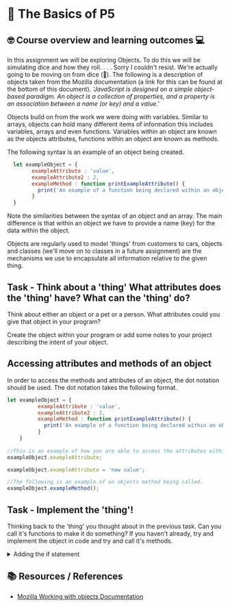 # :wave: The Basics of P5 

## 🤓 Course overview and learning outcomes 💻

In this assignment we will be exploring Objects. To do this we will be simulating dice and how they roll. 
.
.
.
Sorry I couldn't resist. We're actually going to be moving on from dice (🙌). The following is a description of objects taken from the Mozilla documentation (a link for this can be found at the bottom of this document).
*'JavaScript is designed on a simple object-based paradigm. An object is a collection of properties, and a property is an association between a name (or key) and a value.'*

Objects build on from the work we were doing with variables. Similar to arrays, objects can hold many different items of information this includes variables, arrays and even functions. Variables within an object are known as the objects attributes, functions within an object are known as methods.

The following syntax is an example of an object being created.
  
  ```js 
    let exampleObject = {
          exampleAttribute : 'value',
          exampleAttribute2 : 2,
          exampleMethod : function printExampleAttribute() {
            print('An example of a function being declared within an object');
          }
    }
   ```

Note the similarities between the syntax of an object and an array. The main difference is that within an object we have to provide a name (key) for the data within the object. 

Objects are regularly used to model 'things' from customers to cars, objects and classes (we'll move on to classes in a future assignment) are the mechanisms we use to encapsulate all information relative to the given thing.

## Task - Think about a 'thing' What attributes does the 'thing' have? What can the 'thing' do?

Think about either an object or a pet or a person. What attributes could you give that object in your program? 

Create the object within your program or add some notes to your project describing the intent of your object.

## Accessing attributes and methods of an object

In order to access the methods and attributes of an object, the dot notation should be used. The dot notation takes the following format.

```js
let exampleObject = {
          exampleAttribute : 'value',
          exampleAttribute2 : 2,
          exampleMethod : function printExampleAttribute() {
            print('An example of a function being declared within an object');
          }
    }
    
//This is an example of how you are able to access the attributes within an object
exampleObject.exampleAttribute;

exampleObject.exampleAttribute = 'new value';

//The following is an example of an objects method being called.
exampleObject.exampleMethod();
```

## Task - Implement the 'thing'!
Thinking back to the 'thing' you thought about in the previous task. Can you call it's functions to make it do something? If you haven't already, try and implement the object in code and try and call it's methods.



<details>
  <summary> Adding the if statement </summary>
  My process can pe found below. If you don't want to see my process, continue on. You can always come back and see how my process compares to yours. 
  <details>
    <summary> My intent </summary>
    
     * I will create a global variable to remember the value that needs to be drawn on screen
    
     * I will need to add an If statement to the Draw() Function in order to draw the correct dice face
    
     * I will need some mechanism to generate a random number that the dice face on the screen will reflect
    
  </details>
  
  For my implementation I am going to use a Global variable to remember the value that has been rolled. This is what I will use within my If statement to evaluate my true clauses. This may seem strange but because of the Draw() function being called constantly, the drawing is constantly refreshed in the background. If I was to call the function just once, I wouldn't see the dice after the first refresh.

  The following screenshot show the global variable implementation
![image](https://user-images.githubusercontent.com/67816866/150936407-5a8da22d-443a-4ad3-8cd8-2955d42e8a51.png)

  This variable has been created outside of any function and using the var keyword.

  Now that I have a location to store my dice roll, I can start to think about the if statement. 

  In the example I have 6 dice functions defined. These represent each face on a 6 sided dice.

  * Why has this variable been created where it has?

  * Why haven't I used the const keyword to describe this variable? 


  ## My first attempt at an If statement to draw the dice face.
  The following screenshot show the first implementation of my If statement. This implementation is designed to draw the face of the dice representing 'one' when dice value is equal to one. 
  ![image](https://user-images.githubusercontent.com/67816866/150938825-03bc521e-8b0d-49c4-ab1a-ca8cc7058f6a.png)

  🧐 'Hmm... This doesn't seem to be outputting anything on the screen...' Why does the example in the above screenshot not seem to be outputting anyting? Write down some suggestions to make the dice output to the screen.
  
  
  ## Task - Make the dice appear on the screen
  Add screenshots of the changes you have made to make the dice appear on the screen.
  
  
  
  ## Task - Expand the If statement
  Add more conditions to the If statment. Are you catering for all possible dice face?
  Add a screenshot of your changes. 
  
  
  How did you test these changes?
  
  
  ## Extension Task - Can you add a button to change the value of the dice? 
  [p5.js Button Documentation](https://p5js.org/reference/#/p5/createButton) Using this documentation, can you add a button to change the value of the dice being displayed? 

  Take a minute and think about this, what needs to change? 

  *Write down the process you want the user to do in order to 'roll the dice'.* What does this include? 
  
  
</details>
  
## 📚  Resources / References
* [Mozilla Working with objects Documentation](https://developer.mozilla.org/en-US/docs/Web/JavaScript/Guide/Working_with_Objects)
